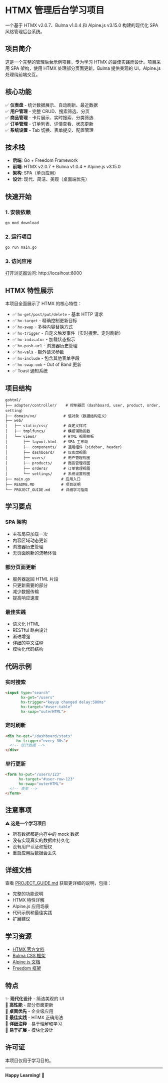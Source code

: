 # HTMX 管理后台学习项目

一个基于 HTMX v2.0.7、Bulma v1.0.4 和 Alpine.js v3.15.0 构建的现代化 SPA 风格管理后台系统。

## 项目简介

这是一个完整的管理后台示例项目，专为学习 HTMX 的最佳实践而设计。项目采用 SPA 架构，使用 HTMX 处理部分页面更新，Bulma 提供美观的 UI，Alpine.js 处理纯前端交互。

## 核心功能

✅ **仪表盘** - 统计数据展示、自动刷新、最近数据  
✅ **用户管理** - 完整 CRUD、搜索筛选、分页  
✅ **商品管理** - 卡片展示、实时搜索、分类筛选  
✅ **订单管理** - 订单列表、详情查看、状态更新  
✅ **系统设置** - Tab 切换、表单提交、配置管理  

## 技术栈

- **后端**: Go + Freedom Framework
- **前端**: HTMX v2.0.7 + Bulma v1.0.4 + Alpine.js v3.15.0
- **架构**: SPA（单页应用）
- **设计**: 现代、简洁、美观（桌面端优先）

## 快速开始

### 1. 安装依赖
```bash
go mod download
```

### 2. 运行项目
```bash
go run main.go
```

### 3. 访问应用
打开浏览器访问: http://localhost:8000

## HTMX 特性展示

本项目全面展示了 HTMX 的核心特性：

- ✅ `hx-get/post/put/delete` - 基本 HTTP 请求
- ✅ `hx-target` - 精确控制更新目标
- ✅ `hx-swap` - 多种内容替换方式
- ✅ `hx-trigger` - 自定义触发事件（实时搜索、定时刷新）
- ✅ `hx-indicator` - 加载状态指示
- ✅ `hx-push-url` - 浏览器历史管理
- ✅ `hx-vals` - 额外请求参数
- ✅ `hx-include` - 包含其他表单字段
- ✅ `hx-swap-oob` - Out of Band 更新
- ✅ Toast 通知系统

## 项目结构

```
gohtml/
├── adapter/controller/    # 控制器层（dashboard, user, product, order, setting）
├── domain/vo/            # 值对象（数据结构定义）
├── web/
│   ├── static/css/       # 自定义样式
│   ├── tmplfuncs/        # 模板辅助函数
│   └── views/            # HTML 视图模板
│       ├── layout.html   # SPA 主布局
│       ├── components/   # 通用组件（sidebar, header）
│       ├── dashboard/    # 仪表盘视图
│       ├── users/        # 用户管理视图
│       ├── products/     # 商品管理视图
│       ├── orders/       # 订单管理视图
│       └── settings/     # 系统设置视图
├── main.go              # 应用入口
├── README.MD            # 项目说明
└── PROJECT_GUIDE.md     # 详细学习指南
```

## 学习要点

### SPA 架构
- 主布局只加载一次
- 内容区域动态更新
- 浏览器历史管理
- 无页面刷新的流畅体验

### 部分页面更新
- 服务器返回 HTML 片段
- 只更新需要的部分
- 减少数据传输
- 提高响应速度

### 最佳实践
- 语义化 HTML
- RESTful 路由设计
- 渐进增强
- 详细的中文注释
- 模块化代码结构

## 代码示例

### 实时搜索
```html
<input type="search" 
       hx-get="/users"
       hx-trigger="keyup changed delay:500ms"
       hx-target="#user-table"
       hx-swap="outerHTML">
```

### 定时刷新
```html
<div hx-get="/dashboard/stats" 
     hx-trigger="every 30s">
  <!-- 统计数据 -->
</div>
```

### 单行更新
```html
<form hx-put="/users/123"
      hx-target="#user-row-123"
      hx-swap="outerHTML">
  <!-- 表单 -->
</form>
```

## 注意事项

⚠️ **这是一个学习项目**
- 所有数据都是内存中的 mock 数据
- 没有实现真实的数据库持久化
- 没有用户认证和授权
- 重启应用后数据会丢失

## 详细文档

查看 [PROJECT_GUIDE.md](./PROJECT_GUIDE.md) 获取更详细的说明，包括：
- 完整的功能说明
- HTMX 特性详解
- Alpine.js 应用场景
- 代码示例和最佳实践
- 扩展建议

## 学习资源

- [HTMX 官方文档](https://htmx.org/)
- [Bulma CSS 框架](https://bulma.io/)
- [Alpine.js 文档](https://alpinejs.dev/)
- [Freedom 框架](https://github.com/8treenet/freedom)

## 特点

✨ **现代化设计** - 简洁美观的 UI  
🚀 **高性能** - 部分页面更新  
📱 **桌面优先** - 企业级应用  
🎯 **最佳实践** - HTMX 正确用法  
📝 **详细注释** - 易于理解和学习  
🔧 **易于扩展** - 模块化设计  

## 许可证

本项目仅用于学习目的。

---

**Happy Learning! 🎉**
